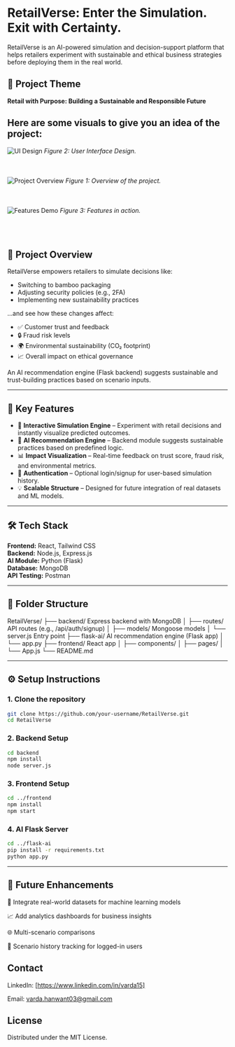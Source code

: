 # RetailVerse: Enter the Simulation. Exit with Certainty.

RetailVerse is an AI-powered simulation and decision-support platform that helps retailers experiment with sustainable and ethical business strategies before deploying them in the real world.

## 🌱 Project Theme
**Retail with Purpose: Building a Sustainable and Responsible Future**

## Here are some visuals to give you an idea of the project:

![UI Design](assets/image1.png) <!-- Replace with the actual path -->
*Figure 2: User Interface Design.*
<br><br>
<br><br>
![Project Overview](assets/image2.png) <!-- Replace with the actual path -->
*Figure 1: Overview of the project.*
<br><br>
<br><br>
![Features Demo](assets/image3.png) <!-- Replace with the actual path -->
*Figure 3: Features in action.*
<br><br>
<br><br>


## 🚀 Project Overview

RetailVerse empowers retailers to simulate decisions like:
- Switching to bamboo packaging
- Adjusting security policies (e.g., 2FA)
- Implementing new sustainability practices

...and see how these changes affect:
- ✅ Customer trust and feedback
- 🔒 Fraud risk levels
- 🌍 Environmental sustainability (CO₂ footprint)
- 📈 Overall impact on ethical governance

An AI recommendation engine (Flask backend) suggests sustainable and trust-building practices based on scenario inputs.

---

## 🧠 Key Features

- 🧪 **Interactive Simulation Engine** – Experiment with retail decisions and instantly visualize predicted outcomes.
- 🤖 **AI Recommendation Engine** – Backend module suggests sustainable practices based on predefined logic.
- 📊 **Impact Visualization** – Real-time feedback on trust score, fraud risk, and environmental metrics.
- 🔐 **Authentication** – Optional login/signup for user-based simulation history.
- 💡 **Scalable Structure** – Designed for future integration of real datasets and ML models.

---

## 🛠️ Tech Stack

**Frontend:** React, Tailwind CSS  
**Backend:** Node.js, Express.js  
**AI Module:** Python (Flask)  
**Database:** MongoDB  
**API Testing:** Postman

---

## 📂 Folder Structure

RetailVerse/
├── backend/  Express backend with MongoDB
│ ├── routes/ API routes (e.g., /api/auth/signup)
│ ├── models/ Mongoose models
│ └── server.js  Entry point
├── flask-ai/  AI recommendation engine (Flask app)
│ └── app.py
├── frontend/  React app
│ ├── components/
│ ├── pages/
│ └── App.js
└── README.md

---

## ⚙️ Setup Instructions

### 1. Clone the repository
```bash
git clone https://github.com/your-username/RetailVerse.git
cd RetailVerse
```
### 2. Backend Setup
```bash
cd backend
npm install
node server.js
```
### 3. Frontend Setup
```bash
cd ../frontend
npm install
npm start
```
### 4. AI Flask Server
```bash
cd ../flask-ai
pip install -r requirements.txt
python app.py
```

---

## 🎯 Future Enhancements
🧠 Integrate real-world datasets for machine learning models

📈 Add analytics dashboards for business insights

🌐 Multi-scenario comparisons

🔁 Scenario history tracking for logged-in users



## Contact
LinkedIn: [https://www.linkedin.com/in/varda15]

Email: varda.hanwant03@gmail.com

## License
Distributed under the MIT License.  



